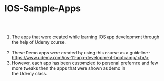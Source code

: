 # IOS-Sample-Apps
<br/><br/>
1) The apps that were created while learning IOS app development through the help of Udemy course.<br/><br/>
2) These Demo apps were created by using this course as a guideline : https://www.udemy.com/ios-11-app-development-bootcamp/.<br/><br/>
3) However, each app has been customzied to personal prefernce and few more tweaks then the apps that were shown as demo in  <br/>    the Udemy class.<br/><br/>

